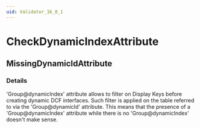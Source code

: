 ```yaml
---
uid: Validator_16_8_1
---
```


# CheckDynamicIndexAttribute

## MissingDynamicIdAttribute

<!-- Description, Properties, ... sections are auto-generated. -->
<!-- REPLACE ME AUTO-GENERATION -->

### Details

'Group@dynamicIndex' attribute allows to filter on Display Keys before creating dynamic DCF interfaces.
Such filter is applied on the table referred to via the 'Group@dynamicId' attribute.
This means that the presence of a 'Group@dynamicIndex' attribute while there is no 'Group@dynamicIndex' doesn't make sense.

<!-- Uncomment to add example code -->
<!--### Example code-->
